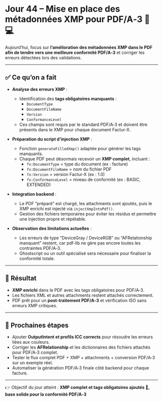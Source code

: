 # Jour 44 – Mise en place des métadonnées XMP pour PDF/A‑3 📝💻

Aujourd’hui, focus sur **l’amélioration des métadonnées XMP dans le PDF afin de tendre vers une meilleure conformité PDF/A‑3** et corriger les erreurs détectées lors des validations.

---

## ✅ Ce qu’on a fait

- **Analyse des erreurs XMP** :  
  - Identification des **tags obligatoires manquants** :  
    - `DocumentType`  
    - `DocumentFileName`  
    - `Version`  
    - `ConformanceLevel`  
  - Ces champs sont requis par le standard PDF/A‑3 et doivent être présents dans le XMP pour chaque document Factur‑X.

- **Préparation du script d’injection XMP** :  
  - Fonction `generateFilledXmp()` adaptée pour générer les tags manquants.  
  - Chaque PDF peut désormais recevoir un **XMP complet**, incluant :  
    - `fx:DocumentType` = type du document (ex : facture)  
    - `fx:DocumentFileName` = nom du fichier PDF  
    - `fx:Version` = version Factur‑X (ex : 1.0)  
    - `fx:ConformanceLevel` = niveau de conformité (ex : BASIC, EXTENDED)  

- **Integration backend** :  
  - Le PDF “préparé” est chargé, les attachments sont ajoutés, puis le XMP enrichi est injecté via `injectXmpIntoPdf()`.  
  - Gestion des fichiers temporaires pour éviter les résidus et permettre une injection propre et répétable.

- **Observation des limitations actuelles** :  
  - Les erreurs de type “DeviceGray / DeviceRGB” ou “AFRelationship manquant” restent, car pdf-lib ne gère pas encore toutes les contraintes PDF/A‑3.  
  - Ghostscript ou un outil spécialisé sera nécessaire pour finaliser la conformité totale.

---

## 💪 Résultat

- **XMP enrichi** dans le PDF avec les tags obligatoires pour PDF/A‑3.  
- Les fichiers XML et autres attachments restent attachés correctement.  
- PDF prêt pour un **post-traitement PDF/A‑3** et vérification ISO sans erreurs XMP critiques.

---

## 📌 Prochaines étapes

- Ajouter **OutputIntent et profils ICC corrects** pour résoudre les erreurs liées aux couleurs.  
- Corriger les **AFRelationship** et les dictionnaires des fichiers attachés pour PDF/A‑3 complet.  
- Tester le flux complet PDF + XMP + attachments + conversion PDF/A‑3 sur un exemple réel.  
- Automatiser la génération PDF/A‑3 finale côté backend pour chaque facture.

---

👉 Objectif du jour atteint : **XMP complet et tags obligatoires ajoutés 🚀, base solide pour la conformité PDF/A‑3**
